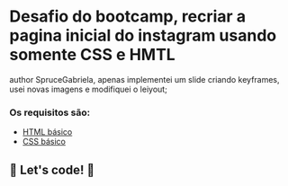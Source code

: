 # Desafio do bootcamp, recriar a pagina inicial do instagram usando somente CSS e HMTL

author SpruceGabriela, apenas implementei um slide criando keyframes, usei novas imagens e modifiquei o leiyout;
### Os requisitos são:

* [HTML básico](https://www.w3schools.com/html/)
* [CSS básico](https://developer.mozilla.org/pt-BR/docs/Web/CSS)

## 🚀 Let's code! 🚀
